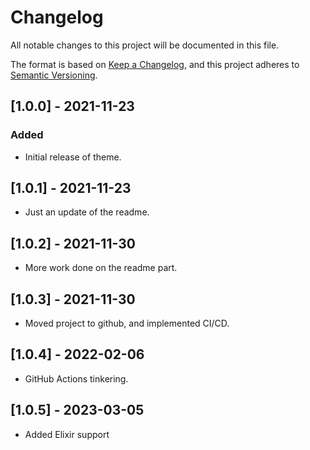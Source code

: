 # Changelog

All notable changes to this project will be documented in this file.

The format is based on [Keep a Changelog](https://keepachangelog.com/en/1.0.0/),
and this project adheres to [Semantic Versioning](https://semver.org/spec/v2.0.0.html).

## [1.0.0] - 2021-11-23

### Added

- Initial release of theme.

## [1.0.1] - 2021-11-23

- Just an update of the readme.

## [1.0.2] - 2021-11-30

- More work done on the readme part.

## [1.0.3] - 2021-11-30

- Moved project to github, and implemented CI/CD.

## [1.0.4] - 2022-02-06

- GitHub Actions tinkering.

## [1.0.5] - 2023-03-05

- Added Elixir support
